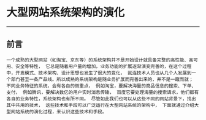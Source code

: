 # 大型网站系统架构的演化

---

## 前言

`
一个成熟的大型网站（如淘宝、京东等）的系统架构并不是开始设计就具备完整的高性能、高可用、安全等特性，
它总是随着用户量的增加，业务功能的扩展逐渐演变完善的，在这个过程中，开发模式、技术架构、设计思想也发生了很大的变化，
就连技术人员也从几个人发展到一个部门甚至一条产品线。所以成熟的系统架构是随业务扩展而完善出来的，并不是一蹴而就；
不同业务特征的系统，会有各自的侧重点，
例如淘宝，要解决海量的商品信息的搜索、下单、支付，
例如腾讯，要解决数亿的用户实时消息传输，
百度它要处理海量的搜索请求，他们都有各自的业务特性，系统架构也有所不同。
尽管如此我们也可以从这些不同的网站背景下，找出其中共用的技术，
这些技术和手段可以广泛运行在大型网站系统的架构中，
下面就通过介绍大型网站系统的演化过程，来认识这些技术和手段。
`
